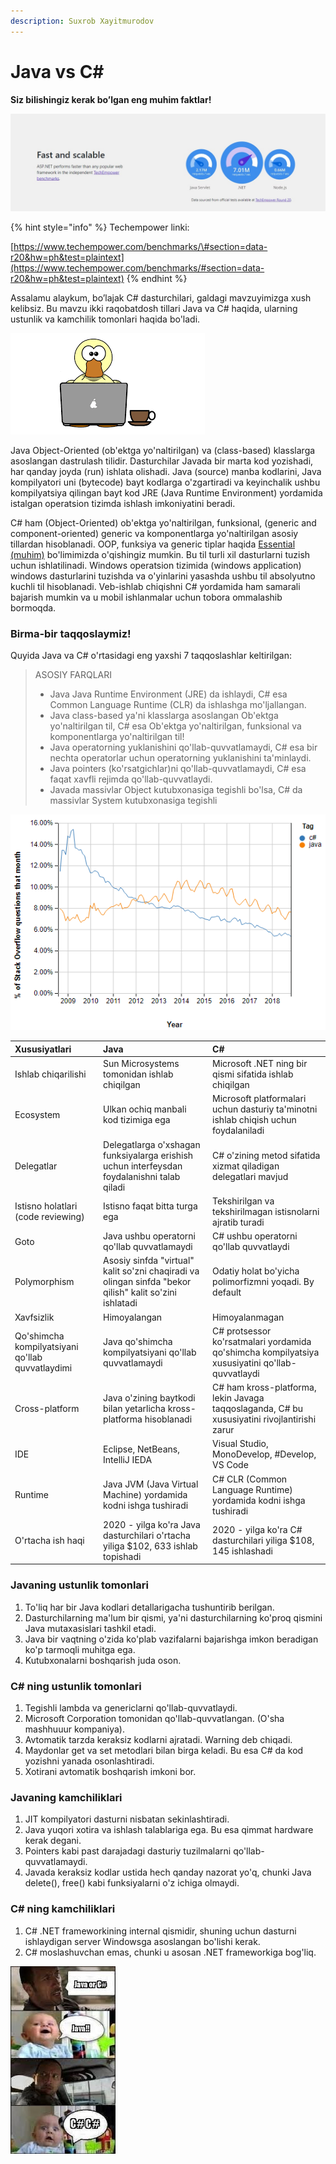 ```yaml
---
description: Suxrob Xayitmurodov
---
```


# Java vs C\#

**Siz bilishingiz kerak bo’lgan eng muhim faktlar!**   


![techempower.com orqali solishtirilgan](../../.gitbook/assets/image%20%2813%29.png)

{% hint style="info" %}
Techempower linki:

[https://www.techempower.com/benchmarks/\#section=data-r20&hw=ph&test=plaintext](https://www.techempower.com/benchmarks/#section=data-r20&hw=ph&test=plaintext)
{% endhint %}

  
Assalamu alaykum, bo’lajak C\# dasturchilari, galdagi mavzuyimizga xush kelibsiz. Bu mavzu ikki raqobatdosh tillari Java va C\# haqida, ularning ustunlik va kamchilik tomonlari haqida bo'ladi.

![](../../.gitbook/assets/javavc-.png)

Java Object-Oriented \(ob'ektga yo'naltirilgan\) va \(class-based\) klasslarga asoslangan dastrulash tilidir. Dasturchilar Javada bir marta kod yozishadi, har qanday joyda \(run\) ishlata olishadi. Java \(source\) manba kodlarini, Java kompilyatori uni \(bytecode\) bayt kodlarga o'zgartiradi va keyinchalik ushbu kompilyatsiya qilingan bayt kod JRE \(Java Runtime Environment\) yordamida istalgan operatsion tizimda ishlash imkoniyatini beradi.

C\# ham \(Object-Oriented\) ob'ektga yo'naltirilgan, funksional, \(generic and component-oriented\)  generic va komponentlarga yo'naltirilgan asosiy tillardan hisoblanadi. OOP, funksiya va generic tiplar haqida [Essential \(muhim\)](https://dot-net.uz/basic/essential) bo'limimizda o'qishingiz mumkin. Bu til turli xil dasturlarni tuzish uchun ishlatilinadi. Windows operatsion tizimida \(windows application\) windows dasturlarini tuzishda va o'yinlarini yasashda ushbu til absolyutno kuchli til hisoblanadi. Veb-ishlab chiqishni C\# yordamida ham samarali bajarish mumkin va u mobil ishlanmalar uchun tobora ommalashib bormoqda.

### Birma-bir taqqoslaymiz!

Quyida Java va C\# o'rtasidagi eng yaxshi 7 taqqoslashlar keltirilgan:

> ASOSIY FARQLARI
>
> * Java Java Runtime Environment \(JRE\) da ishlaydi, C\# esa Common Language Runtime \(CLR\) da ishlashga mo'ljallangan.
> * Java class-based ya'ni klasslarga asoslangan Ob'ektga yo'naltirilgan til, C\# esa Ob'ektga yo'naltirilgan, funksional va komponentlarga yo'naltirilgan til!
> * Java operatorning yuklanishini qo'llab-quvvatlamaydi, C\# esa bir nechta operatorlar uchun operatorning yuklanishini ta'minlaydi.
> * Java pointers \(ko'rsatgichlar\)ni qo'llab-quvvatlamaydi, C\# esa faqat xavfli rejimda qo'llab-quvvatlaydi.
> * Javada massivlar Object kutubxonasiga tegishli bo'lsa, C\# da massivlar System kutubxonasiga tegishli

![stackoverflowda Java va C\# savollarining berilishi statistikasi](../../.gitbook/assets/java.png)

| Xususiyatlari | Java | C\# |
| :--- | :--- | :--- |
| Ishlab chiqarilishi | Sun Microsystems tomonidan ishlab chiqilgan | Microsoft .NET ning bir qismi sifatida ishlab chiqilgan |
| Ecosystem | Ulkan ochiq manbali kod tizimiga ega | Microsoft platformalari uchun dasturiy ta'minotni ishlab chiqish uchun foydalaniladi |
| Delegatlar | Delegatlarga o'xshagan funksiyalarga erishish uchun interfeysdan foydalanishni talab qiladi | C\# o'zining metod sifatida xizmat qiladigan delegatlari mavjud |
| Istisno holatlari \(code reviewing\) | Istisno faqat bitta turga ega | Tekshirilgan va tekshirilmagan istisnolarni ajratib turadi |
| Goto  | Java ushbu operatorni qo'llab quvvatlamaydi | C\# ushbu operatorni qo'llab quvvatlaydi |
| Polymorphism | Asosiy sinfda "virtual" kalit so'zni chaqiradi va olingan sinfda "bekor qilish" kalit so'zini ishlatadi | Odatiy holat bo'yicha polimorfizmni yoqadi. By default |
| Xavfsizlik | Himoyalangan | Himoyalanmagan |
| Qo'shimcha kompilyatsiyani qo'llab quvvatlaydimi | Java qo'shimcha kompilyatsiyani qo'llab quvvatlamaydi | C\# protsessor ko'rsatmalari yordamida qo'shimcha kompilyatsiya xususiyatini qo'llab-quvvatlaydi |
| Cross-platform | Java o'zining baytkodi bilan yetarlicha kross-platforma hisoblanadi | C\# ham kross-platforma, lekin Javaga taqqoslaganda, C\# bu xususiyatini rivojlantirishi zarur |
| IDE | Eclipse, NetBeans, IntelliJ IEDA | Visual Studio, MonoDevelop, \#Develop, VS Code |
| Runtime | Java JVM \(Java Virtual Machine\) yordamida kodni ishga tushiradi | C\# CLR \(Common Language Runtime\) yordamida kodni ishga tushiradi |
| O'rtacha ish haqi | 2020 - yilga ko'ra Java dasturchilari o'rtacha yiliga $102, 633 ishlab topishadi | 2020 - yilga ko'ra C\# dasturchilari yiliga $108, 145 ishlashadi |

### Javaning ustunlik tomonlari

1. To'liq har bir Java kodlari detallarigacha tushuntirib berilgan.
2. Dasturchilarning ma'lum bir qismi, ya'ni dasturchilarning ko'proq qismini Java mutaxasislari tashkil etadi.
3. Java bir vaqtning o'zida ko'plab vazifalarni bajarishga imkon beradigan ko'p tarmoqli muhitga ega.
4. Kutubxonalarni boshqarish juda oson.

### C\# ning ustunlik tomonlari

1. Tegishli lambda va genericlarni qo'llab-quvvatlaydi.
2. Microsoft Corporation tomonidan qo'llab-quvvatlangan. \(O'sha mashhuuur kompaniya\).
3. Avtomatik tarzda keraksiz kodlarni ajratadi. Warning deb chiqadi.
4. Maydonlar get va set metodlari bilan birga keladi. Bu esa C\# da kod yozishni yanada osonlashtiradi.
5. Xotirani avtomatik boshqarish imkoni bor.

### Javaning kamchiliklari

1. JIT kompilyatori dasturni nisbatan sekinlashtiradi.
2. Java yuqori xotira va ishlash talablariga ega. Bu esa qimmat hardware kerak degani.
3. Pointers kabi past darajadagi dasturiy tuzilmalarni qo'llab-quvvatlamaydi.
4. Javada keraksiz kodlar ustida hech qanday nazorat yo'q, chunki Java delete\(\), free\(\) kabi funksiyalarni o'z ichiga olmaydi.

### C\# ning kamchiliklari

1. C\# .NET frameworkining internal qismidir, shuning uchun dasturni ishlaydigan server Windowsga asoslangan bo'lishi kerak.
2. C\# moslashuvchan emas, chunki u asosan .NET frameworkiga bog'liq.

![Bolakayni qarang...:\)\)\)](../../.gitbook/assets/javavsc-3.jpg)

